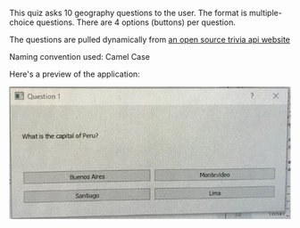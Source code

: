 This quiz asks 10 geography questions to the user.
The format is multiple-choice questions. There are 4 options (buttons)
per question.

The questions are pulled dynamically from [an open source trivia api website](https://opentdb.com/api_config.php)

Naming convention used: Camel Case

Here's a preview of the application: 

![Geography Quiz](https://github.com/megmugur/MegsCodeGallery/blob/master/Qt_Projects/GeographyQuizRestApi/QuizScreenshot.jpg)